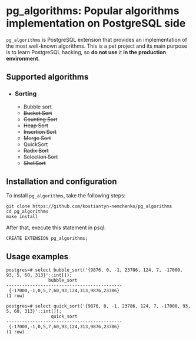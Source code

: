 # pg_algorithms: Popular algorithms implementation on PostgreSQL side

`pg_algorithms` is PostgreSQL extension that provides an implementation of the most well-known algorithms. This is a pet project and its main purpose is to learn PostgreSQL hacking, so **do not use** it **in the production environment**.


## Supported algorithms
  * ### Sorting
    - Bubble sort
    - <del>Bucket Sort</del>
    - <del>Counting Sort</del>
    - <del>Heap Sort</del>
    - <del>Insertion Sort</del>
    - <del>Merge Sort</del>
    - QuickSort
    - <del>Radix Sort</del>
    - <del>Selection Sort</del>
    - <del>ShellSort</del>


## Installation and configuration
To install `pg_algorithms`, take the following steps:
```
git clone https://github.com/kostiantyn-nemchenko/pg_algorithms
cd pg_algorithms
make install
```
After that, execute this statement in psql:
```
CREATE EXTENSION pg_algorithms;
```

## Usage examples
```
postgres=# select bubble_sort('{9876, 0, -1, 23786, 124, 7, -17000, 93, 5, 60, 313}'::int[]);
                bubble_sort
--------------------------------------------
 {-17000,-1,0,5,7,60,93,124,313,9876,23786}
(1 row)
```

```
postgres=# select quick_sort('{9876, 0, -1, 23786, 124, 7, -17000, 93, 5, 60, 313}'::int[]);
                 quick_sort
--------------------------------------------
 {-17000,-1,0,5,7,60,93,124,313,9876,23786}
(1 row)

```
